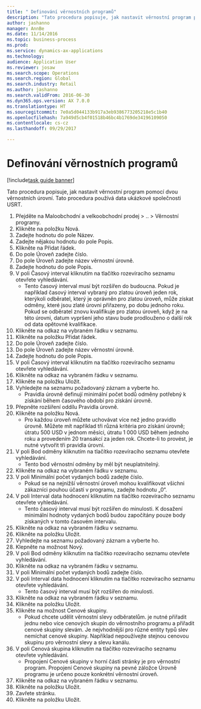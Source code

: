 ```yaml
--- 
title: " Definování věrnostních programů"
description: "Tato procedura popisuje, jak nastavit věrnostní program pomocí dvou věrnostních úrovní."
author: jashanno
manager: AnnBe
ms.date: 11/14/2016
ms.topic: business-process
ms.prod: 
ms.service: dynamics-ax-applications
ms.technology: 
audience: Application User
ms.reviewer: josaw
ms.search.scope: Operations
ms.search.region: Global
ms.search.industry: Retail
ms.author: jashanno
ms.search.validFrom: 2016-06-30
ms.dyn365.ops.version: AX 7.0.0
ms.translationtype: HT
ms.sourcegitcommit: 7e0a5d044133b917a3eb9386773205218e5c1b40
ms.openlocfilehash: 7a949d5cb4f01518b46bc4b1769de34196109050
ms.contentlocale: cs-cz
ms.lasthandoff: 09/29/2017

---
```

# <a name="define-loyalty-programs"></a> Definování věrnostních programů

[!include[task guide banner](../includes/task-guide-banner.md)]

Tato procedura popisuje, jak nastavit věrnostní program pomocí dvou věrnostních úrovní. Tato procedura používá data ukázkové společnosti USRT.

1. Přejděte na Maloobchodní a velkoobchodní prodej > .. > Věrnostní programy.
2. Klikněte na položku Nová.
3. Zadejte hodnotu do pole Název.
4. Zadejte nějakou hodnotu do pole Popis.
5. Klikněte na Přidat řádek.
6. Do pole Úroveň zadejte číslo.
7. Do pole Úroveň zadejte název věrnostní úrovně.
8. Zadejte hodnotu do pole Popis.
9. V poli Časový interval kliknutím na tlačítko rozevíracího seznamu otevřete vyhledávání.
    * Tento časový interval musí být rozšířen do budoucna. Pokud je například časový interval vybraný pro zlatou úroveň jeden rok, kterýkoli odběratel, který je oprávněn pro zlatou úroveň, může získat odměny, které jsou zlaté úrovni přiřazeny, po dobu jednoho roku. Pokud se odběratel znovu kvalifikuje pro zlatou úroveň, když je na této úrovni, datum vypršení jeho stavu bude prodlouženo o další rok od data opětovné kvalifikace.  
10. Klikněte na odkaz na vybraném řádku v seznamu.
11. Klikněte na položku Přidat řádek.
12. Do pole Úroveň zadejte číslo.
13. Do pole Úroveň zadejte název věrnostní úrovně.
14. Zadejte hodnotu do pole Popis.
15. V poli Časový interval kliknutím na tlačítko rozevíracího seznamu otevřete vyhledávání.
16. Klikněte na odkaz na vybraném řádku v seznamu.
17. Klikněte na položku Uložit.
18. Vyhledejte na seznamu požadovaný záznam a vyberte ho.
    * Pravidla úrovně definují minimální počet bodů odměny potřebný k získání během časového období pro získání úrovně.  
19. Přepněte rozšíření oddílu Pravidla úrovně.
20. Klikněte na položku Nová.
    * Pro každou úroveň můžete uchovávat více než jedno pravidlo úrovně. Můžete mít například tři různá kritéria pro získání úrovně; útratu 500 USD v jednom měsíci, útratu 1 000 USD během jednoho roku a provedením 20 transakcí za jeden rok. Chcete-li to provést, je nutné vytvořit tři pravidla úrovní.  
21. V poli Bod odměny kliknutím na tlačítko rozevíracího seznamu otevřete vyhledávání.
    * Tento bod věrnostní odměny by měl být neuplatnitelný.  
22. Klikněte na odkaz na vybraném řádku v seznamu.
23. V poli Minimální počet vydaných bodů zadejte číslo.
    * Pokud se na nejnižší věrnostní úroveň mohou kvalifikovat všichni zákazníci pouhou účastí v programu, zadejte hodnotu „0“.  
24. V poli Interval data hodnocení kliknutím na tlačítko rozevíracího seznamu otevřete vyhledávání.
    * Tento časový interval musí být rozšířen do minulosti. K dosažení minimální hodnoty vydaných bodů budou započítány pouze body získaných v tomto časovém intervalu.  
25. Klikněte na odkaz na vybraném řádku v seznamu.
26. Klikněte na položku Uložit.
27. Vyhledejte na seznamu požadovaný záznam a vyberte ho.
28. Klepněte na možnost Nový.
29. V poli Bod odměny kliknutím na tlačítko rozevíracího seznamu otevřete vyhledávání.
30. Klikněte na odkaz na vybraném řádku v seznamu.
31. V poli Minimální počet vydaných bodů zadejte číslo.
32. V poli Interval data hodnocení kliknutím na tlačítko rozevíracího seznamu otevřete vyhledávání.
    * Tento časový interval musí být rozšířen do minulosti.  
33. Klikněte na odkaz na vybraném řádku v seznamu.
34. Klikněte na položku Uložit.
35. Klikněte na možnost Cenové skupiny.
    * Pokud chcete udělit věrnostní slevy odběratelům. je nutné přiřadit jednu nebo více cenových skupin do věrnostního programu a přiřadit cenové skupiny slevám. Je nejvhodnější pro různé entity typů slev nemíchat cenové skupiny.  Například nepoužívejte stejnou cenovou skupinu pro věrnostní slevy a slevu kanálu.  
36. V poli Cenová skupina kliknutím na tlačítko rozevíracího seznamu otevřete vyhledávání.
    * Propojení Cenové skupiny v horní části stránky je pro věrnostní program. Propojení Cenové skupiny na pevné záložce Úrovně programu je určeno pouze konkrétní věrnostní úroveň.  
37. Klikněte na odkaz na vybraném řádku v seznamu.
38. Klikněte na položku Uložit.
39. Zavřete stránku.
40. Klikněte na položku Uložit.


